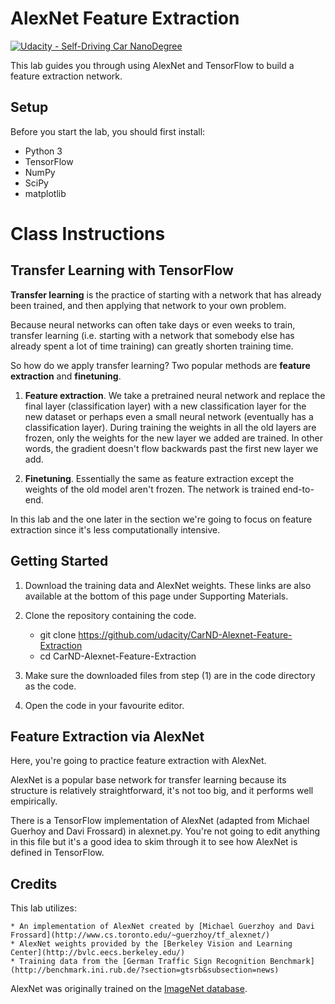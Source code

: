 # AlexNet Feature Extraction
[![Udacity - Self-Driving Car NanoDegree](https://s3.amazonaws.com/udacity-sdc/github/shield-carnd.svg)](http://www.udacity.com/drive)

This lab guides you through using AlexNet and TensorFlow to build a feature extraction network.

## Setup
Before you start the lab, you should first install:
* Python 3
* TensorFlow
* NumPy
* SciPy
* matplotlib

# Class Instructions

## Transfer Learning with TensorFlow

**Transfer learning** is the practice of starting with a network that 
has already been trained, and then applying that network to your own problem.

Because neural networks can often take days or even weeks to train, 
transfer learning (i.e. starting with a network that somebody else 
has already spent a lot of time training) can greatly shorten training time.

So how do we apply transfer learning? Two popular methods are **feature extraction** and **finetuning**.

1. **Feature extraction**. We take a pretrained neural network and replace the final layer 
(classification layer) with a new classification layer for the new dataset or perhaps even 
a small neural network (eventually has a classification layer). During training the weights 
in all the old layers are frozen, only the weights for the new layer we added are trained. 
In other words, the gradient doesn't flow backwards past the first new layer we add.

2. **Finetuning**. Essentially the same as feature extraction except the weights of the old 
model aren't frozen. The network is trained end-to-end.  

In this lab and the one later in the section we're going to focus on feature 
extraction since it's less computationally intensive.

## Getting Started

1. Download the training data and AlexNet weights. These links are also available at the bottom of this page under Supporting Materials.

2. Clone the repository containing the code.

	* git clone https://github.com/udacity/CarND-Alexnet-Feature-Extraction 
	* cd CarND-Alexnet-Feature-Extraction

3. Make sure the downloaded files from step (1) are in the code directory as the code.

4. Open the code in your favourite editor.

## Feature Extraction via AlexNet

Here, you're going to practice feature extraction with AlexNet.

AlexNet is a popular base network for transfer learning because its structure is relatively straightforward, 
it's not too big, and it performs well empirically.

There is a TensorFlow implementation of AlexNet (adapted from Michael Guerhoy and Davi Frossard) in alexnet.py. 
You're not going to edit anything in this file but it's a good idea to skim through it to see how AlexNet is defined in TensorFlow.

## Credits

This lab utilizes:

	* An implementation of AlexNet created by [Michael Guerzhoy and Davi Frossard](http://www.cs.toronto.edu/~guerzhoy/tf_alexnet/)
	* AlexNet weights provided by the [Berkeley Vision and Learning Center](http://bvlc.eecs.berkeley.edu/)
	* Training data from the [German Traffic Sign Recognition Benchmark](http://benchmark.ini.rub.de/?section=gtsrb&subsection=news)

AlexNet was originally trained on the [ImageNet database](http://www.image-net.org/).
